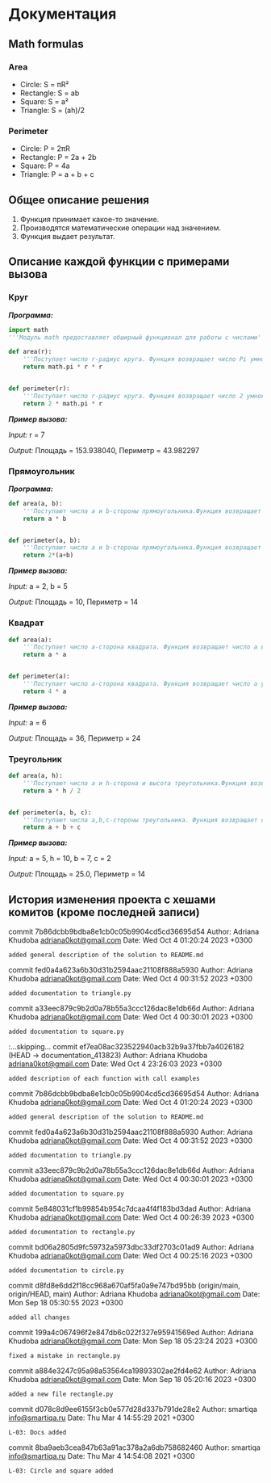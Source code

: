# Документация

## Math formulas

### Area
- Circle: S = πR²
- Rectangle: S = ab
- Square: S = a²
- Triangle: S = (ah)/2

### Perimeter
- Circle: P = 2πR
- Rectangle: P = 2a + 2b
- Square: P = 4a
- Triangle: P = a + b + c

## Общее описание решения
1. Функция принимает какое-то значение.
2. Производятся математические операции над значением.
3. Функция выдает результат.

## Описание каждой функции с примерами вызова

### Круг

***Программа:***

```python
import math
'''Модуль math предоставляет обширный функционал для работы с числами'''

def area(r):
    '''Поступает число r-радиус круга. Функция возвращает число Pi умноженное на r в квадрате (площадь круга)'''
    return math.pi * r * r


def perimeter(r):
    '''Поступает число r-радиус круга. Функция возвращает число 2 умноженное на число Pi умноженное на r (периметр круга)'''
    return 2 * math.pi * r
```

***Пример вызова:***

*Input:* r = 7

*Output:* Площадь = 153.938040, Периметр = 43.982297

### Прямоугольник

***Программа:***

```python
def area(a, b):
    '''Поступают числа a и b-стороны прямоугольника.Функция возвращает число a умноженное на число b (площадь прямоугольника)'''
    return a * b


def perimeter(a, b):
    '''Поступают числа a и b-стороны прямоугольника.Функция возвращает удвоенную сумму чисел a и b (периметр прямоугольника)'''
    return 2*(a+b)
```

***Пример вызова:***

*Input:* a = 2, b = 5

*Output:* Площадь = 10, Периметр = 14

### Квадрат

```python
def area(a):
    '''Поступает число a-сторона квадрата. Функция возвращает число a в квадрате (площадь квадрата)'''
    return a * a


def perimeter(a):
    '''Поступает число a-сторона квадрата. Функция возвращает число a умноженное на число 4 (периметр квадрата)'''
    return 4 * a
```

***Пример вызова:***

*Input:* a = 6

*Output:* Площадь = 36, Периметр = 24

### Треугольник

```python
def area(a, h):
    '''Поступают числа a и h-сторона и высота треугольника.Функция возвращает произведение a и h деленное на 2 (площадь треугольника)'''
    return a * h / 2


def perimeter(a, b, c):
    '''Поступают числа a,b,c-стороны треугольника. Функция возвращает сумму a,b,c (периметр треугольника)'''
    return a + b + c
```

***Пример вызова:***

*Input:* a = 5, h = 10, b = 7, c = 2

*Output:* Площадь = 25.0, Периметр = 14

## История изменения проекта с хешами комитов (кроме последней записи)

commit 7b86dcbb9bdba8e1cb0c05b9904cd5cd36695d54
Author: Adriana Khudoba <adriana0kot@gmail.com>
Date:   Wed Oct 4 01:20:24 2023 +0300

    added general description of the solution to README.md

commit fed0a4a623a6b30d31b2594aac21108f888a5930
Author: Adriana Khudoba <adriana0kot@gmail.com>
Date:   Wed Oct 4 00:31:52 2023 +0300

    added documentation to triangle.py

commit a33eec879c9b2d0a78b55a3ccc126dac8e1db66d
Author: Adriana Khudoba <adriana0kot@gmail.com>
Date:   Wed Oct 4 00:30:01 2023 +0300

    added documentation to square.py
:...skipping...
commit ef7ea08ac323522940acb32b9a37fbb7a4026182 (HEAD -> documentation_413823)
Author: Adriana Khudoba <adriana0kot@gmail.com>
Date:   Wed Oct 4 23:26:03 2023 +0300

    added description of each function with call examples

commit 7b86dcbb9bdba8e1cb0c05b9904cd5cd36695d54
Author: Adriana Khudoba <adriana0kot@gmail.com>
Date:   Wed Oct 4 01:20:24 2023 +0300

    added general description of the solution to README.md

commit fed0a4a623a6b30d31b2594aac21108f888a5930
Author: Adriana Khudoba <adriana0kot@gmail.com>
Date:   Wed Oct 4 00:31:52 2023 +0300

    added documentation to triangle.py

commit a33eec879c9b2d0a78b55a3ccc126dac8e1db66d
Author: Adriana Khudoba <adriana0kot@gmail.com>
Date:   Wed Oct 4 00:30:01 2023 +0300

    added documentation to square.py

commit 5e848031cf1b99854b954c7dcaa4f4f183bd3dad
Author: Adriana Khudoba <adriana0kot@gmail.com>
Date:   Wed Oct 4 00:26:39 2023 +0300

    added documentation to rectangle.py

commit bd06a2805d9fc59732a5973dbc33df2703c01ad9
Author: Adriana Khudoba <adriana0kot@gmail.com>
Date:   Wed Oct 4 00:25:16 2023 +0300

    added documentation to circle.py

commit d8fd8e6dd2f18cc968a670af5fa0a9e747bd95bb (origin/main, origin/HEAD, main)
Author: Adriana Khudoba <adriana0kot@gmail.com>
Date:   Mon Sep 18 05:30:55 2023 +0300

    added all changes

commit 199a4c067496f2e847db6c022f327e95941569ed
Author: Adriana Khudoba <adriana0kot@gmail.com>
Date:   Mon Sep 18 05:23:24 2023 +0300

    fixed a mistake in rectangle.py

commit a884e3247c95a98a53564ca19893302ae2fd4e62
Author: Adriana Khudoba <adriana0kot@gmail.com>
Date:   Mon Sep 18 05:20:16 2023 +0300

    added a new file rectangle.py

commit d078c8d9ee6155f3cb0e577d28d337b791de28e2
Author: smartiqa <info@smartiqa.ru>
Date:   Thu Mar 4 14:55:29 2021 +0300

    L-03: Docs added

commit 8ba9aeb3cea847b63a91ac378a2a6db758682460
Author: smartiqa <info@smartiqa.ru>
Date:   Thu Mar 4 14:54:08 2021 +0300

    L-03: Circle and square added